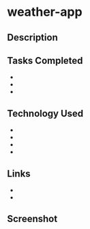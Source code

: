 # weather-app

## Description

## Tasks Completed
* 
* 
* 


## Technology Used
* 
* 
* 
* 

## Links
* 
* 

## Screenshot 

